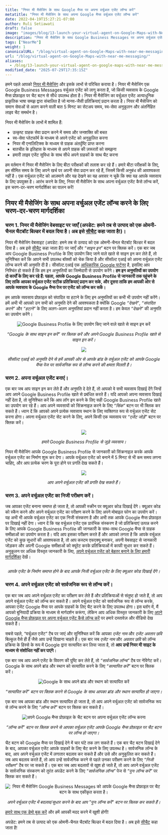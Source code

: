 ```yaml
---
title: "नियर मी मैसेजिंग के साथ Google मैप्स पर अपना वर्चुअल एजेंट लॉन्च करें"
metatitle: "नियर मी मैसेजिंग के साथ अपना Google मैप्स वर्चुअल एजेंट लॉन्च करें"
date: 2022-04-19T15:27:21-07:00
author: Ruli Setiawati
draft: false
image: "images/blog/13-launch-your-virtual-agent-on-Google-Maps-with-Near-Me-Messaging/thumbnail.png"
description: "नियर मी मैसेजिंग के साथ Google Business Messages पर अपना वर्चुअल एजेंट लॉन्च करें।"
tags: ["NearMe"]
weight: 1 
canonicalURL: "/blog/virtual-agent-on-Google-Maps-with-near-me-messaging/"
url: "/blog/virtual-agent-on-Google-Maps-with-near-me-messaging/"
aliases:
  - /blog/13-launch-your-virtual-agent-on-google-maps-with-near-me-messaging/
modified_date: "2025-07-29T17:35:15Z"
---
```


हमने पहले आपको [नियर मी मैसेजिंग](https://seasalt.ai/blog/12-near-me-messaging-google-business-messages/) और इसके लाभों से परिचित कराया है। नियर मी मैसेजिंग एक Google Business Messages वर्चुअल एजेंट को लागू करता है, जो किसी व्यवसाय के Google मैप्स प्रोफ़ाइल पर चैट बटन से सीधे उपलब्ध होता है। नियर मी मैसेजिंग का वर्चुअल एजेंट अत्याधुनिक प्राकृतिक भाषा समझ द्वारा संचालित है जो मानव-जैसी प्रतिक्रियाएं प्रदान करता है। नियर मी मैसेजिंग को समान सेवाओं से अलग करने वाली बात 5 मिनट का सेटअप समय, स्व-सेवा अनुकूलन और अंतर्निहित लाइव चैट समर्थन है।

नियर मी मैसेजिंग के लाभों में शामिल हैं:
- उत्कृष्ट ग्राहक सेवा प्रदान करने में समय और जनशक्ति की बचत
- स्व-सेवा प्लेटफॉर्म के माध्यम से अपने एजेंट को अनुकूलित करना
- नियर मी एनालिटिक्स के माध्यम से ग्राहक अंतर्दृष्टि प्राप्त करना
- बातचीत के इतिहास के माध्यम से अपने ग्राहक की ज़रूरतों को समझना
- हमारी लाइव एजेंट सुविधा के साथ सीधे अपने ग्राहकों के साथ चैट करना

हम वर्तमान में नियर मी मैसेजिंग के लिए बीटा परीक्षकों की तलाश कर रहे हैं। हमारे बीटा परीक्षकों के लिए, हम सीमित समय के लिए अपने खर्च पर अपनी सेवा प्रदान कर रहे हैं, जिसमें किसी अनुबंध की आवश्यकता नहीं है। एक वर्चुअल एजेंट को आज़माने और यह देखने का यह अवसर न चूकें कि क्या यह आपके व्यवसाय के लिए उपयुक्त है। आरंभ करने के लिए, नियर मी मैसेजिंग के साथ अपना वर्चुअल एजेंट कैसे लॉन्च करें, इस चरण-दर-चरण मार्गदर्शिका का पालन करें!


## नियर मी मैसेजिंग के साथ अपना वर्चुअल एजेंट लॉन्च करने के लिए चरण-दर-चरण मार्गदर्शिका

### चरण 1. नियर मी मैसेजिंग वेबसाइट पर जाएँ (अपडेट: हमने तब से उत्पाद को एक ओमनी-चैनल चैटबॉट बिल्डर में बदल दिया है। अब इसे [सीचैट](https://chat.seasalt.ai/?utm_source=blog) कहा जाता है!)।

नियर मी मैसेजिंग वेबसाइट (अपडेट: हमने तब से उत्पाद को एक ओमनी-चैनल चैटबॉट बिल्डर में बदल दिया है। अब इसे [सीचैट](https://chat.seasalt.ai/?utm_source=blog) कहा जाता है!) पर जाएँ और *“साइन इन”* बटन पर क्लिक करें। एक बार जब आप Google Business Profile के लिए उपयोग किए जाने वाले खाते से साइन इन कर लेते हैं, तो सुनिश्चित करें कि आपने सभी उपलब्ध बॉक्सों को चेक किया है और सीसॉल्ट एआई को अपना वर्चुअल एजेंट लॉन्च करने की अनुमति दी है। सीसॉल्ट.एआई एक [आधिकारिक Google पार्टनर](https://developers.google.com/business-communications/business-messages/partners) है, इसलिए आप निश्चिंत हो सकते हैं कि हम इन अनुमतियों का जिम्मेदारी से उपयोग करेंगे। **हम इन अनुमतियों का उपयोग दो कार्यों के लिए कर रहे हैं: पहला, आपके Google Business Profile से जानकारी तक पहुंचने के लिए ताकि आपका वर्चुअल एजेंट सटीक प्रतिक्रियाएं प्रदान कर सके, और दूसरा ताकि हम आपकी ओर से आपके व्यवसाय के Google मैप्स पेज पर एजेंट को लॉन्च कर सकें।**

हम आपके व्यवसाय प्रोफ़ाइल को संपादित या हटाने के लिए इन अनुमतियों का कभी भी उपयोग नहीं करेंगे। हमें अभी भी आपको उन सभी को अनुमति देने की आवश्यकता है क्योंकि Google *“देखने”*, *“संपादित करने”* और *“हटाने”* के लिए अलग-अलग अनुमतियां प्रदान नहीं करता है। हम केवल *“देखने”* की अनुमति का उपयोग करेंगे।

<center>
<img src="/images/blog/13-launch-your-virtual-agent-on-Google-Maps-with-Near-Me-Messaging/2-sign-in.png" alt="Google Business Profile के लिए उपयोग किए जाने वाले खाते से साइन इन करें"/>

*“Google के साथ साइन इन करें” पर क्लिक करें और अपने Google Business Profile खाते से साइन इन करें।*
</center>

<center>
<img src="/images/blog/13-launch-your-virtual-agent-on-Google-Maps-with-Near-Me-Messaging/3-permissions.png"/>

*सीसॉल्ट एआई को अनुमति देने से हमें आपकी ओर से आपके ब्रांड के वर्चुअल एजेंट को आपके Google मैप्स पेज पर सार्वजनिक रूप से लॉन्च करने की क्षमता मिलती है।*
</center>


### चरण 2. अपना वर्चुअल एजेंट बनाएं।

एक बार जब आप साइन इन कर लेते हैं और अनुमति दे देते हैं, तो आपको वे सभी व्यवसाय दिखाई देंगे जिन्हें आप अपने Google Business Profile खाते से प्रबंधित करते हैं। यदि आपको अपना व्यवसाय दिखाई नहीं देता है, तो सुनिश्चित करें कि आप लॉग इन करने के लिए सही Google Business Profile खाते का उपयोग कर रहे हैं। आप अपने व्यवसायों को सिंक्रनाइज़ करने के लिए *“सिंक”* बटन पर भी क्लिक कर सकते हैं। ध्यान दें कि आपको अपने प्रत्येक व्यवसाय स्थान के लिए व्यक्तिगत रूप से वर्चुअल एजेंट सेट करना होगा। अपना वर्चुअल एजेंट सेट करने के लिए, अपने किसी एक व्यवसाय पर *“एजेंट जोड़ें”* बटन पर क्लिक करें।

<center>
<img src="/images/blog/13-launch-your-virtual-agent-on-Google-Maps-with-Near-Me-Messaging/4-business-locations.png"/>

*हमारे Google Business Profile से जुड़े व्यवसाय।*
</center>

नियर मी मैसेजिंग आपके Google Business Profile से जानकारी को सिंक्रनाइज़ करके आपके वर्चुअल एजेंट का निर्माण शुरू कर देगा। आपके वर्चुअल एजेंट को बनाने में 5 मिनट से भी कम समय लगना चाहिए, और आप प्रत्येक चरण के पूरा होने पर प्रगति देख सकते हैं।


<center>
<img src="/images/blog/13-launch-your-virtual-agent-on-Google-Maps-with-Near-Me-Messaging/5-virtual-agent-building.png"/>

*आप अपने वर्चुअल एजेंट की प्रगति देख सकते हैं।*
</center>

### चरण 3. अपने वर्चुअल एजेंट का निजी परीक्षण करें।

जब आपका एजेंट बनाना समाप्त हो जाता है, तो आपकी स्क्रीन पर क्यूआर कोड दिखाई देंगे। क्यूआर कोड को स्कैन करने और अपने वर्चुअल एजेंट का परीक्षण करने के लिए अपने मोबाइल फोन का उपयोग करें। यह अभी भी आपके वर्चुअल एजेंट का एक निजी संस्करण है और अभी तक आपके Google मैप्स प्रोफ़ाइल पर दिखाई नहीं देगा। ध्यान दें कि यह वर्चुअल एजेंट एक प्रारंभिक संस्करण है जो प्रतिक्रियाएं उत्पन्न करने के लिए आपके Google Business Profile की जानकारी के साथ-साथ Google मैप्स से ग्राहक समीक्षाओं का उपयोग करता है। यदि आप इसका परीक्षण करते हैं और आपको लगता है कि आपके वर्चुअल एजेंट को कुछ सुधारों की आवश्यकता है, तो आप कस्टम एफएक्यू बनाकर, अपनी वेबसाइट से जानकारी जोड़कर और अपनी Google समीक्षाओं को क्यूरेट करके प्रतिक्रियाओं में काफी सुधार कर सकते हैं। अनुकूलन पर अधिक विस्तृत जानकारी के लिए, [अपने वर्चुअल एजेंट को बेहतर बनाने के लिए हमारी मार्गदर्शिका](https://wiki.seasalt.ai/nearme/maintain_agent/improve_agent/) देखें।

<center>
<img src="/images/blog/13-launch-your-virtual-agent-on-Google-Maps-with-Near-Me-Messaging/6-agent-built.png" alt=""/>

*आपके एजेंट के निर्माण समाप्त होने के बाद आपके निजी वर्चुअल एजेंट के लिए क्यूआर कोड दिखाई देंगे।*
</center>

### चरण 4. अपने वर्चुअल एजेंट को सार्वजनिक रूप से लॉन्च करें।


एक बार जब आप अपने वर्चुअल एजेंट का परीक्षण कर लेते हैं और प्रतिक्रियाओं से संतुष्ट हो जाते हैं, तो आप अपने वर्चुअल एजेंट को लॉन्च कर सकते हैं। अपने वर्चुअल एजेंट को सार्वजनिक रूप से लॉन्च करके, आपका एजेंट Google मैप्स पर आपके ग्राहकों के लिए चैट करने के लिए उपलब्ध होगा। इस ब्लॉग में, मैं आपको बुनियादी प्रक्रिया के माध्यम से मार्गदर्शन करूंगा, लेकिन आप अधिक विस्तृत जानकारी के लिए [अपने Google मैप्स प्रोफ़ाइल पर अपना वर्चुअल एजेंट कैसे लॉन्च करें](https://wiki.seasalt.ai/nearme/setup/03-publish_agent/) पर हमारे दस्तावेज़ और वीडियो देख सकते हैं।

सबसे पहले, “वर्चुअल एजेंट” टैब पर जाएं और सुनिश्चित करें कि आपका *एजेंट नाम* और *एजेंट अवतार छवि* बिल्कुल वैसे ही हैं जैसे आप उन्हें दिखाना चाहते हैं। एक बार जब *एजेंट नाम* और *अवतार छवि* को लॉन्च प्रक्रिया के हिस्से के रूप में Google द्वारा सत्यापित कर लिया जाता है, तो **आप उन्हें नियर मी साइट के माध्यम से संशोधित नहीं कर पाएंगे**।

एक बार जब आप अपने एजेंट के विवरण की पुष्टि कर लेते हैं, तो *“सार्वजनिक लॉन्च”* टैब पर नेविगेट करें। Google के साथ अपने ब्रांड और स्थान को सत्यापित करने के लिए *“सत्यापित करें”* बटन पर क्लिक करें।

<center>
<img src="/images/blog/13-launch-your-virtual-agent-on-Google-Maps-with-Near-Me-Messaging/7-verification.png" alt="Google के साथ अपने ब्रांड और स्थान को सत्यापित करें"/>

*“सत्यापित करें” बटन पर क्लिक करने से Google के साथ आपका ब्रांड और स्थान सत्यापित हो जाएगा।*
</center>

एक बार जब आपका ब्रांड और स्थान सत्यापित हो जाता है, तो आप अपने वर्चुअल एजेंट को सार्वजनिक रूप से लॉन्च करने के लिए *“लॉन्च करें”* बटन पर क्लिक कर सकते हैं।

<center>
<img src="/images/blog/13-launch-your-virtual-agent-on-Google-Maps-with-Near-Me-Messaging/8-launch.png" alt="अपने Google मैप्स प्रोफ़ाइल के चैट बटन पर अपना वर्चुअल एजेंट लॉन्च करना"/>

*“लॉन्च करें” बटन पर क्लिक करने से आपका वर्चुअल एजेंट आपके Google मैप्स प्रोफ़ाइल पर चैट बटन पर लॉन्च हो जाएगा।*
</center>

चैट बटन को Google मैप्स पर दिखाई देने में चार घंटे तक लग सकते हैं। एक बार चैट बटन दिखाई देने के बाद, आपका वर्चुअल एजेंट आपके ग्राहकों के लिए चैट करने के लिए उपलब्ध है। सार्वजनिक लॉन्च के बाद, आप अपने वर्चुअल एजेंट में लगातार बदलाव कर सकते हैं और उसे और अनुकूलित कर सकते हैं। जब आप बदलाव करते हैं, तो आप उन्हें सार्वजनिक करने से पहले उनका परीक्षण करने के लिए *“निजी परीक्षण”* टैब पर जा सकते हैं। एक बार जब आप बदलावों से खुश हो जाते हैं, तो आप अपने वर्चुअल एजेंट के सार्वजनिक संस्करण को तुरंत अपडेट करने के लिए *“सार्वजनिक लॉन्च”* पेज से *“पुनः लॉन्च करें”* पर क्लिक कर सकते हैं।

<center>
<img src="/images/blog/13-launch-your-virtual-agent-on-Google-Maps-with-Near-Me-Messaging/9-relaunch.png" alt="नियर मी मैसेजिंग Google Business Messages को आपके Google मैप्स प्रोफ़ाइल पर चैट बटन के साथ एकीकृत करता है।"/>

*अपने वर्चुअल एजेंट में बदलाव/सुधार करने के बाद आप "पुनः लॉन्च करें" बटन पर क्लिक कर सकते हैं।*
</center>

[हमारे साथ एक डेमो बुक करें](https://meetings.hubspot.com/seasalt-ai/seasalt-meeting) और हमें आपकी मदद करने में खुशी होगी!

अपडेट: हमने तब से उत्पाद को एक ओमनी-चैनल चैटबॉट बिल्डर में बदल दिया है। अब इसे [सीचैट](https://chat.seasalt.ai/?utm_source=blog) कहा जाता है!


